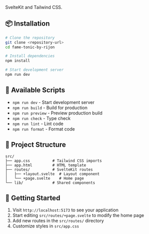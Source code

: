SvelteKit and Tailwind CSS.

## 📦 Installation

```bash
# Clone the repository
git clone <repository-url>
cd fame-tonic-by-rijon

# Install dependencies
npm install

# Start development server
npm run dev
```

## 🎯 Available Scripts

- `npm run dev` - Start development server
- `npm run build` - Build for production
- `npm run preview` - Preview production build
- `npm run check` - Type check
- `npm run lint` - Lint code
- `npm run format` - Format code

## 📁 Project Structure

```
src/
├── app.css          # Tailwind CSS imports
├── app.html         # HTML template
├── routes/          # SvelteKit routes
│   ├── +layout.svelte  # Layout component
│   └── +page.svelte    # Home page
└── lib/             # Shared components
```

## 🌟 Getting Started

1. Visit `http://localhost:5173` to see your application
2. Start editing `src/routes/+page.svelte` to modify the home page
3. Add new routes in the `src/routes/` directory
4. Customize styles in `src/app.css`